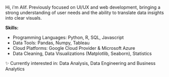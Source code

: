 Hi, i'm Alif.
Previously focused on UI/UX and web development, bringing a strong understanding of user needs and the ability to translate data insights into clear visuals.

**Skills:**

- Programming Languages: Python,  R, SQL, Javascript 
- Data Tools: Pandas, Numpy, Tableau
- Cloud Platforms: Google Cloud Provider & Microsoft Azure
- Data Cleaning, Data Visualizations (Matplotlib, Seaborn), Statistics 

✨ Currently interested in:
Data Analysis, Data Engineering and Business Analytics

